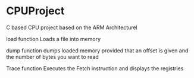 # CPUProject
C based CPU project based on the ARM Architecturel

load function
Loads a file into memory

dump function
dumps loaded memory provided that an offset is given and the
number of bytes you want to read 

Trace function
Executes the Fetch instruction and displays the registries
